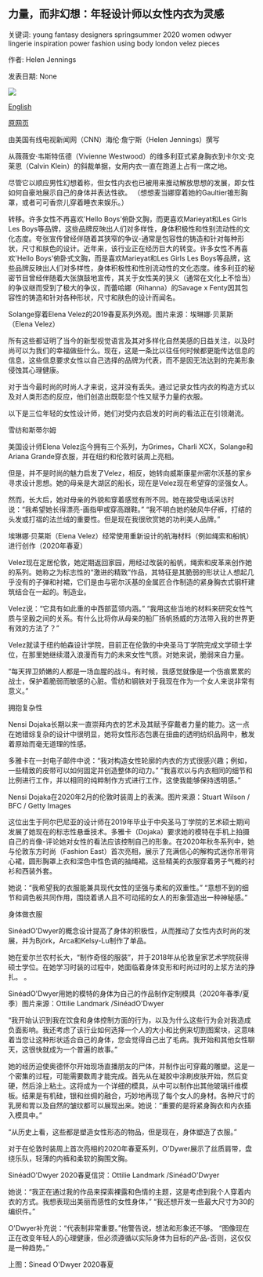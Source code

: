 ## 力量，而非幻想：年轻设计师以女性内衣为灵感

关键词: young fantasy designers springsummer 2020 women odwyer lingerie inspiration power fashion using body london velez pieces

作者: Helen Jennings

发表日期: None

![](https://cdn.cnn.com/cnnnext/dam/assets/200512143849-01-sinead-odwyer-lingerie-super-tease.jpg)

[English](Power%2C%20not%20fantasy%3A%20The%20young%20designers%20using%20lingerie%20as%20inspiration.md)

[原网页](https://edition.cnn.com/style/article/lingerie-fashion-velez-dojaka-odwyer/index.html)

由美国有线电视新闻网（CNN）海伦·詹宁斯（Helen Jennings）撰写

从薇薇安·韦斯特伍德（Vivienne Westwood）的维多利亚式紧身胸衣到卡尔文·克莱恩（Calvin Klein）的斜裁单据，女用内衣一直在跑道上占有一席之地。

尽管它以顺应男性幻想着称，但女性内衣也已被用来推动解放思想的发展，即女性如何自豪地展示自己的身体并表达性欲。 （想想麦当娜穿着她的Gaultier锥形胸罩，或者可可香奈儿穿着睡衣来娱乐。）

转移。许多女性不再喜欢'Hello Boys'俯卧文胸，而更喜欢Marieyat和Les Girls Les Boys等品牌，这些品牌反映出人们对多样性，身体积极性和性别流动性的文化态度。夸张宣传曾经伴随着其狭窄的争议-通常是包容性的铸造和针对每种形状，尺寸和肤色的设计。近年来，该行业正在经历巨大的转变。许多女性不再喜欢'Hello Boys'俯卧式文胸，而是喜欢Marieyat和Les Girls Les Boys等品牌，这些品牌反映出人们对多样性，身体积极性和性别流动性的文化态度。维多利亚的秘密节目曾经伴随着大张旗鼓地宣传，其关于女性美的狭义（通常在文化上不恰当）的争议继而受到了极大的争议，而蕾哈娜（Rihanna）的Savage x Fenty因其包容性的铸造和针对各种形状，尺寸和肤色的设计而闻名。

Solange穿着Elena Velez的2019春夏系列外观。图片来源：埃琳娜·贝莱斯（Elena Velez）

所有这些都证明了当今的新型视觉语言及其对多样化自然美感的日益关注，以及时尚可以为我们的幸福做些什么。现在，这是一条比以往任何时候都更能传达信息的信息，这些信息要求女性以自己选择的品牌为代表，而不是因无法达到的完美形象侵蚀其心理健康。

对于当今最时尚的时尚人才来说，这并没有丢失。通过记录女性内衣的构造方式以及对人类形态的反应，他们创造出既彰显个性又赋予力量的衣服。

以下是三位年轻的女性设计师，她们对受内衣启发的时尚的看法正在引领潮流。

雪纺和斯蒂尔姆

美国设计师Elena Velez迄今拥有三个系列，为Grimes，Charli XCX，Solange和Ariana Grande穿衣服，并在纽约和伦敦时装周上亮相。

但是，并不是时尚的魅力启发了Velez，相反，她转向威斯康星州密尔沃基的家乡寻求设计思想。她的母亲是大湖区的船长，现在是Velez现在希望穿的坚强女人。

然而，长大后，她对母亲的外貌和穿着感觉有所不同。她在接受电话采访时说：“我希望她长得漂亮-画指甲或穿高跟鞋。” “我不明白她的破风牛仔裤，打结的头发或打褶的法兰绒的重要性。但是现在我很欣赏她的功利美人品牌。”

埃琳娜·贝莱斯（Elena Velez）经常使用重新设计的航海材料（例如绳索和船帆）进行创作（2020年春夏）

Velez现在定居伦敦，她定期返回家园，用经过改装的船帆，绳索和皮革来创作她的系列。她称之为标志性的“激进的精致”作品，其特征是其脆弱的形状让人想起几乎没有的子弹和衬裙，它们是由与密尔沃基的金属匠合作制造的紧身胸衣式钢杆建筑结合在一起的。制造业。

Velez说：“它具有如此重的中西部蓝领内涵。” “我用这些当地的材料来研究女性气质与坚毅之间的关系。有什么比将你从母亲的船厂扬帆扬威的方法带入我的世界更有效的方法了？”

Velez就读于纽约帕森设计学院，目前正在伦敦的中央圣马丁学院完成文学硕士学位，在那里她继续潜入浪漫而有力的未来女性气质。对她来说，脆弱来自力量。

“每天捍卫娇嫩的人都是一场血腥的战斗。有时候，我感觉就像是一个伤痕累累的战士，保护着脆弱而敏感的心脏。雪纺和钢铁对于我现在作为一个女人来说非常有意义。”

拥抱复杂性

Nensi Dojaka长期以来一直崇拜内衣的艺术及其赋予穿戴者力量的能力。这一点在她错综复杂的设计中很明显，她将女性形态包裹在扭曲的透明纺织品网中，散发着原始而毫无道理的性感。

多雅卡在一封电子邮件中说：“我对构造女性轮廓的内衣的方式很感兴趣；例如，一些精致的皮带可以如何固定并创造整体的动力。” “我喜欢以与内衣相同的细节和比例进行工作，并以相同的纯粹制作方式进行工作，这使我能够保持透明感。”

Nensi Dojaka在2020年2月的伦敦时装周上的表演。图片来源：Stuart Wilson / BFC / Getty Images

这位出生于阿尔巴尼亚的设计师在2019年毕业于中央圣马丁学院的艺术硕士期间发展了她现在的标志性悬垂技术。多雅卡（Dojaka）要求她的模特在手机上拍摄自己的肖像-评论她对女性的看法应该控制自己的形象。在2020年秋冬系列中，她与伦敦东方时尚（Fashion East）首次亮相，展示了充满信心的解构式迷你吊带背心裙，圆形胸罩上衣和深色中性色调的抽绳裙。这些精美的衣服穿着男子气概的衬衫和西装外套。

她说：“我希望我的衣服能兼具现代女性的坚强与柔和的双重性。” “意想不到的细节和调色板共同作用，围绕着诱人且不可动摇的女人的形象营造出一种神秘感。”

身体做衣服

SinéadO'Dwyer的概念设计提高了身体的积极性，从而推动了女性内衣时尚的发展，并为Björk，Arca和Kelsy-Lu制作了单品。

她在爱尔兰农村长大，“制作奇怪的服装”，并于2018年从伦敦皇家艺术学院获得硕士学位。在她学习时装的过程中，她面临着身体变形和时尚过时的上浆方法的挣扎。 。

SinéadO'Dwyer用她的模特的身体为自己的作品制作定制模具（2020年春季/夏季）图片来源：Ottilie Landmark /SinéadO'Dwyer

“我开始认识到我在饮食和身体控制方面的行为，以及为什么这些行为会对我造成负面影响。我还考虑了该行业如何选择一个人的大小和比例来切割图案块，这意味着当您让这种形状适合自己的身体，您会觉得自己出了毛病。我开始和其他女性聊天，这很快就成为一个普遍的故事。”

她的经历迫使奥德怀尔开始现场直播朋友的尸体，并制作出可穿戴的雕塑。这是一个密集的过程，可能需要数周才能完成。首先从在凝胶中涂刷皮肤开始，然后变硬，然后涂上粘土。这将成为一个详细的模具，从中可以制作出其他玻璃纤维模板。结果是有机硅，银和丝绸的融合，巧妙地再现了每个女人的身材。各种尺寸的乳房和胃以及自然的皱纹都可以展现出来。她说：“重要的是将紧身胸衣和内衣插入模具中。”

“从历史上看，这些都是塑造女性形态的物品，但是现在，身体塑造了衣服。”

对于在伦敦时装周上首次亮相的2020年春夏系列，O'Dywer展示了丝质肩带，盘绕乐队，轻薄的内裤和柔软的胸围文胸。

SinéadO'Dwyer 2020春夏信贷：Ottilie Landmark /SinéadO'Dwyer

她说：“我正在通过我的作品来探索裸露和色情的主题，这是考虑到我个人穿着内衣的方式。我想表现出美丽而感性的女性身体，” “我还想开发一些最大尺寸为30的编织件。”

O'Dwyer补充说：“代表制非常重要。”他警告说，想法和形象还不够。 “图像现在正在改变年轻人的心理健康，但必须遵循以实际身体为目标的产品-否则，这仅仅是一种趋势。”

上图：Sinead O'Dwyer 2020春夏
